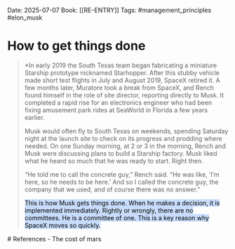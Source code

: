 Date: 2025-07-07
Book: [[RE-ENTRY]]
Tags: #management_principles #elon_musk 
# How to get things done 

>*In early 2019 the South Texas team began fabricating a miniature Starship prototype nicknamed Starhopper. After this stubby vehicle made short test flights in July and August 2019, SpaceX retired it. A few months later, Muratore took a break from SpaceX, and Rench found himself in the role of site director, reporting directly to Musk. It completed a rapid rise for an electronics engineer who had been fixing amusement park rides at SeaWorld in Florida a few years earlier. 
>
>Musk would often fly to South Texas on weekends, spending Saturday night at the launch site to check on its progress and prodding where needed. On one Sunday morning, at 2 or 3 in the morning, Rench and Musk were discussing plans to build a Starship factory. Musk liked what he heard so much that he was ready to start. Right then. 
>
>“He told me to call the concrete guy,” Rench said. “He was like, ‘I’m here, so he needs to be here.’ And so I called the concrete guy, the company that we used, and of course there was no answer.” 
>
><mark style="background: #ADCCFFA6;">This is how Musk gets things done. When he makes a decision, it is implemented immediately. Rightly or wrongly, there are no committees. He is a committee of one. This is a key reason why SpaceX moves so quickly.
</mark>
# References
- The cost of mars 